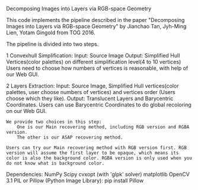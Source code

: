 Decomposing Images into Layers via RGB-space Geometry

This code implements the pipeline described in the paper "Decomposing Images into Layers via RGB-space Geometry" by Jianchao Tan, Jyh-Ming Lien, Yotam Gingold from TOG 2016.


The pipeline is divided into two steps.

1 Convexhull Simplification:
	Input:
		Source Image
	Output:
		Simplified Hull Vertices(color palettes) on different simplification level(4 to 10 vertices)
		Users need to choose how numbers of vertices is reasonable, with help of our Web GUI.



2 Layers Extraction:
	Input: 
		Source Image, Simplified Hull vertices(color palettes, user choose numbers of vertices) and vertices order (Users choose which they like).
	Output:
	    Translucent Layers and Barycentric Coordinates. 
	    Users can use Barycentric Coordinates to do global recoloring on our Web GUI.


	We provide two choices in this step:
		One is our Main recovering method, including RGB version and RGBA version.
		The other is our ASAP recovering method. 

	Users can try our Main recovering method with RGB version first. RGB version will assume the first layer to be opaque, which means its color is also the background color. RGBA version is only used when you do not know what is background color. 



Dependencies:
	NumPy
	Scipy
	cvxopt (with 'glpk' solver)
	matplotlib
	OpenCV 3.1
	PIL or Pillow (Python Image Library): pip install Pillow


	
